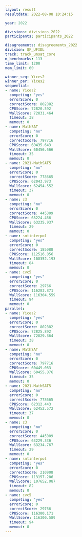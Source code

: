 ```yaml
---
layout: result
resultdate: 2022-08-08 10:24:15

year: 2022

divisions: divisions_2022
participants: participants_2022

disagreements: disagreements_2022
division: QF_UFIDL
track: track_unsat_core
n_benchmarks: 113
time_limit: 1200
mem_limit: 60

winner_seq: Yices2
winner_par: Yices2
sequential:
- name: Yices2
  competing: "yes"
  errorScore: 0
  correctScore: 802882
  CPUScore: 72820.592
  WallScore: 72831.464
  timeout: 38
  memout: 0
- name: MathSAT
  competing: "no"
  errorScore: 0
  correctScore: 797716
  CPUScore: 60435.643
  WallScore: 60456.666
  timeout: 35
  memout: 0
- name: 2021-MathSAT5
  competing: "no"
  errorScore: 0
  correctScore: 778665
  CPUScore: 62043.973
  WallScore: 62454.552
  timeout: 37
  memout: 0
- name: z3
  competing: "no"
  errorScore: 0
  correctScore: 445009
  CPUScore: 63224.466
  WallScore: 63235.937
  timeout: 29
  memout: 0
- name: smtinterpol
  competing: "yes"
  errorScore: 0
  correctScore: 185088
  CPUScore: 112516.056
  WallScore: 108352.193
  timeout: 84
  memout: 0
- name: cvc5
  competing: "yes"
  errorScore: 0
  correctScore: 29766
  CPUScore: 116283.871
  WallScore: 116304.559
  timeout: 94
  memout: 0
parallel:
- name: Yices2
  competing: "yes"
  errorScore: 0
  correctScore: 802882
  CPUScore: 72825.892
  WallScore: 72829.864
  timeout: 38
  memout: 0
- name: MathSAT
  competing: "no"
  errorScore: 0
  correctScore: 797716
  CPUScore: 60449.063
  WallScore: 60455.076
  timeout: 35
  memout: 0
- name: 2021-MathSAT5
  competing: "no"
  errorScore: 0
  correctScore: 778665
  CPUScore: 62312.443
  WallScore: 62452.572
  timeout: 37
  memout: 0
- name: z3
  competing: "no"
  errorScore: 0
  correctScore: 445009
  CPUScore: 63229.336
  WallScore: 63234.767
  timeout: 29
  memout: 0
- name: smtinterpol
  competing: "yes"
  errorScore: 0
  correctScore: 210908
  CPUScore: 113157.206
  WallScore: 107652.087
  timeout: 82
  memout: 0
- name: cvc5
  competing: "yes"
  errorScore: 0
  correctScore: 29766
  CPUScore: 116300.171
  WallScore: 116300.589
  timeout: 94
  memout: 0
---
```

